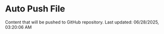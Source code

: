 # Auto Push File

Content that will be pushed to GitHub repository.
Last updated: 06/28/2025, 03:20:06 AM